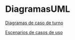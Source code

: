 # DiagramasUML
[Diagramas de caso de turno](https://github.com/RodrigoRivas89/Diagramas-de-caso-de-uso/blob/main/Diagramas%20de%20caso%20de%20uso.md#diagramas-de-caso-de-uso)

[Escenarios de casos de uso](https://github.com/RodrigoRivas89/Escenarios-de-Casos-de-Usos/blob/main/Escenarios%20de%20casos%20de%20uso.md#escenarios-de-casos-de-usos)
